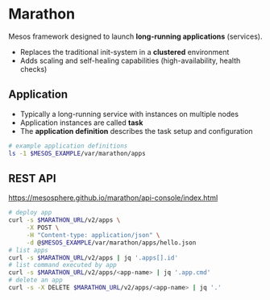 
# Marathon 

Mesos framework designed to launch **long-running applications** (services).

* Replaces the traditional init-system in a **clustered** environment
* Adds scaling and self-healing capabilities (high-availability, health checks)

## Application

* Typically a long-running service with instances on multiple nodes
* Application instances are called **task**
* The **application definition** describes the task setup and configuration

```bash
# example application definitions
ls -1 $MESOS_EXAMPLE/var/marathon/apps
```

## REST API

<https://mesosphere.github.io/marathon/api-console/index.html>

```bash
# deploy app
curl -s $MARATHON_URL/v2/apps \
     -X POST \
     -H "Content-type: application/json" \
     -d @$MESOS_EXAMPLE/var/marathon/apps/hello.json
# list apps
curl -s $MARATHON_URL/v2/apps | jq '.apps[].id'
# list command executed by app
curl -s $MARATHON_URL/v2/apps/<app-name> | jq '.app.cmd'
# delete an app
curl -s -X DELETE $MARATHON_URL/v2/apps/<app-name> | jq '.'
```
